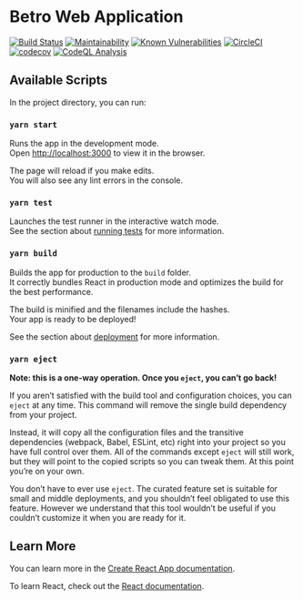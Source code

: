 # Betro Web Application

[![Build Status](https://github.com/betro-app/betro-web/actions/workflows/nodejs-test.yml/badge.svg)](https://github.com/betro-app/betro-web/actions/workflows/nodejs-test.yml)
[![Maintainability](https://api.codeclimate.com/v1/badges/aad3cf7fc8d25d7024a3/maintainability)](https://codeclimate.com/github/betro-app/betro-web/maintainability)
[![Known Vulnerabilities](https://snyk.io/test/github/betro-app/betro-web/badge.svg)](https://snyk.io/test/github/betro-app/betro-web)
[![CircleCI](https://circleci.com/gh/betro-app/betro-web/tree/master.svg?style=svg)](https://circleci.com/gh/betro-app/betro-web/tree/master)
[![codecov](https://codecov.io/gh/betro-app/betro-web/branch/master/graph/badge.svg)](https://codecov.io/gh/betro-app/betro-web)
[![CodeQL Analysis](https://github.com/betro-app/betro-web/actions/workflows/codeql-analysis.yml/badge.svg)](https://github.com/betro-app/betro-web/actions/workflows/codeql-analysis.yml)

## Available Scripts

In the project directory, you can run:

### `yarn start`

Runs the app in the development mode.\
Open [http://localhost:3000](http://localhost:3000) to view it in the browser.

The page will reload if you make edits.\
You will also see any lint errors in the console.

### `yarn test`

Launches the test runner in the interactive watch mode.\
See the section about [running tests](https://facebook.github.io/create-react-app/docs/running-tests) for more information.

### `yarn build`

Builds the app for production to the `build` folder.\
It correctly bundles React in production mode and optimizes the build for the best performance.

The build is minified and the filenames include the hashes.\
Your app is ready to be deployed!

See the section about [deployment](https://facebook.github.io/create-react-app/docs/deployment) for more information.

### `yarn eject`

**Note: this is a one-way operation. Once you `eject`, you can’t go back!**

If you aren’t satisfied with the build tool and configuration choices, you can `eject` at any time. This command will remove the single build dependency from your project.

Instead, it will copy all the configuration files and the transitive dependencies (webpack, Babel, ESLint, etc) right into your project so you have full control over them. All of the commands except `eject` will still work, but they will point to the copied scripts so you can tweak them. At this point you’re on your own.

You don’t have to ever use `eject`. The curated feature set is suitable for small and middle deployments, and you shouldn’t feel obligated to use this feature. However we understand that this tool wouldn’t be useful if you couldn’t customize it when you are ready for it.

## Learn More

You can learn more in the [Create React App documentation](https://facebook.github.io/create-react-app/docs/getting-started).

To learn React, check out the [React documentation](https://reactjs.org/).
